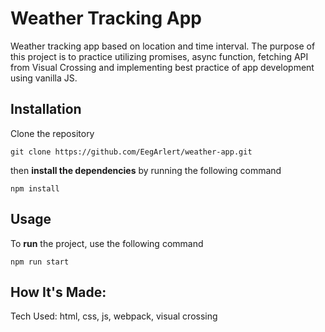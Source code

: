 # Weather Tracking App
Weather tracking app based on location and time interval. The purpose of this project is to practice utilizing promises, async function,
fetching API from Visual Crossing and implementing best practice of app development using vanilla JS.

## Installation
Clone the repository

`git clone https://github.com/EegArlert/weather-app.git`

then __install the dependencies__ by running the following command

`npm install` 


## Usage
To __run__ the project, use the following command

`npm run start`

## How It's Made:
Tech Used: html, css, js, webpack, visual crossing